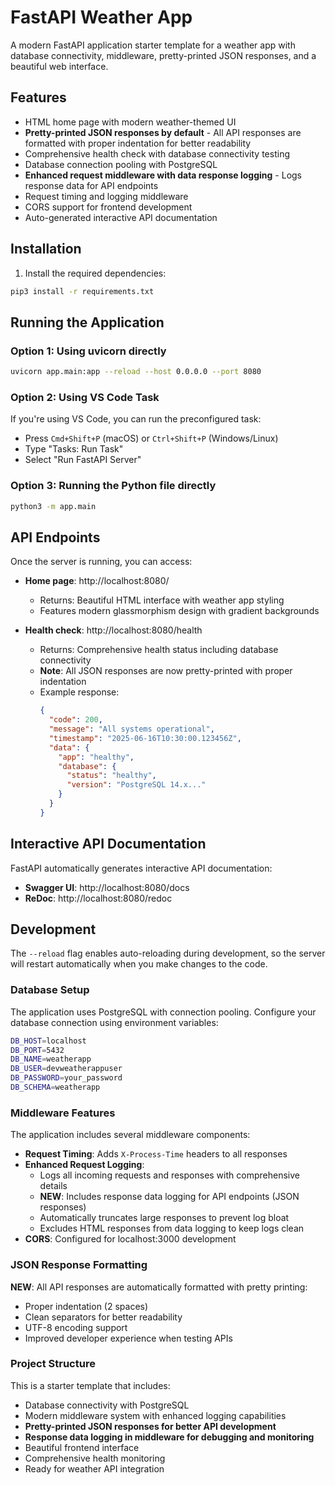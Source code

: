 # FastAPI Weather App

A modern FastAPI application starter template for a weather app with database connectivity, middleware, pretty-printed JSON responses, and a beautiful web interface.

## Features

- HTML home page with modern weather-themed UI
- **Pretty-printed JSON responses by default** - All API responses are formatted with proper indentation for better readability
- Comprehensive health check with database connectivity testing
- Database connection pooling with PostgreSQL
- **Enhanced request middleware with data response logging** - Logs response data for API endpoints
- Request timing and logging middleware
- CORS support for frontend development
- Auto-generated interactive API documentation

## Installation

1. Install the required dependencies:

```bash
pip3 install -r requirements.txt
```

## Running the Application

### Option 1: Using uvicorn directly

```bash
uvicorn app.main:app --reload --host 0.0.0.0 --port 8080
```

### Option 2: Using VS Code Task

If you're using VS Code, you can run the preconfigured task:

- Press `Cmd+Shift+P` (macOS) or `Ctrl+Shift+P` (Windows/Linux)
- Type "Tasks: Run Task"
- Select "Run FastAPI Server"

### Option 3: Running the Python file directly

```bash
python3 -m app.main
```

## API Endpoints

Once the server is running, you can access:

- **Home page**: http://localhost:8080/

  - Returns: Beautiful HTML interface with weather app styling
  - Features modern glassmorphism design with gradient backgrounds

- **Health check**: http://localhost:8080/health
  - Returns: Comprehensive health status including database connectivity
  - **Note**: All JSON responses are now pretty-printed with proper indentation
  - Example response:
    ```json
    {
      "code": 200,
      "message": "All systems operational",
      "timestamp": "2025-06-16T10:30:00.123456Z",
      "data": {
        "app": "healthy",
        "database": {
          "status": "healthy",
          "version": "PostgreSQL 14.x..."
        }
      }
    }
    ```

## Interactive API Documentation

FastAPI automatically generates interactive API documentation:

- **Swagger UI**: http://localhost:8080/docs
- **ReDoc**: http://localhost:8080/redoc

## Development

The `--reload` flag enables auto-reloading during development, so the server will restart automatically when you make changes to the code.

### Database Setup

The application uses PostgreSQL with connection pooling. Configure your database connection using environment variables:

```bash
DB_HOST=localhost
DB_PORT=5432
DB_NAME=weatherapp
DB_USER=devweatherappuser
DB_PASSWORD=your_password
DB_SCHEMA=weatherapp
```

### Middleware Features

The application includes several middleware components:

- **Request Timing**: Adds `X-Process-Time` headers to all responses
- **Enhanced Request Logging**:
  - Logs all incoming requests and responses with comprehensive details
  - **NEW**: Includes response data logging for API endpoints (JSON responses)
  - Automatically truncates large responses to prevent log bloat
  - Excludes HTML responses from data logging to keep logs clean
- **CORS**: Configured for localhost:3000 development

### JSON Response Formatting

**NEW**: All API responses are automatically formatted with pretty printing:

- Proper indentation (2 spaces)
- Clean separators for better readability
- UTF-8 encoding support
- Improved developer experience when testing APIs

### Project Structure

This is a starter template that includes:

- Database connectivity with PostgreSQL
- Modern middleware system with enhanced logging capabilities
- **Pretty-printed JSON responses for better API development**
- **Response data logging in middleware for debugging and monitoring**
- Beautiful frontend interface
- Comprehensive health monitoring
- Ready for weather API integration
